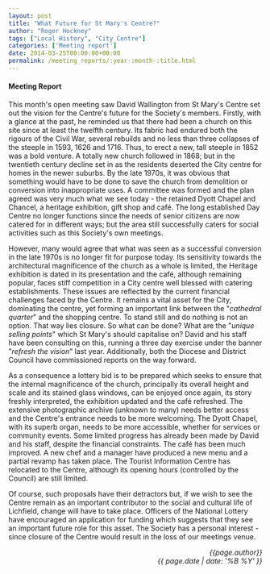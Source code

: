 ```yaml
---
layout: post
title: "What Future for St Mary's Centre?"
author: "Roger Hockney"
tags: ["Local History", "City Centre"]
categories: ['Meeting report']
date: 2014-03-25T00:00:00+00:00
permalink: /meeting_reports/:year-:month-:title.html
---
```

#### Meeting Report ####

This month's open meeting saw David Wallington from St Mary's Centre set out the vision for the Centre's future for the Society's members. Firstly, with a glance at the past, he reminded us that there had been a church on this site since at least the twelfth century. Its fabric had endured both the rigours of the Civil War, several rebuilds and no less than three collapses of the steeple in 1593, 1626 and 1716. Thus, to erect a new, tall steeple in 1852 was a bold venture. A totally new church followed in 1868; but in the twentieth century decline set in as the residents deserted the City centre for homes in the newer suburbs. By the late 1970s, it was obvious that something would have to be done to save the church from demolition or conversion into inappropriate uses. A committee was formed and the plan agreed was very much what we see today - the retained Dyott Chapel and Chancel, a heritage exhibition, gift shop and caf&eacute;. The long established Day Centre no longer functions since the needs of senior citizens are now catered for in different ways; but the area still successfully caters for social activities such as this Society's own meetings. 

However, many would agree that what was seen as a successful conversion in the late 1970s is no longer fit for purpose today. Its sensitivity towards the architectural magnificence of the church as a whole is limited, the Heritage exhibition is dated in its presentation and the caf&eacute;, although remaining popular, faces stiff competition in a City centre well blessed with catering establishments. These issues are reflected by the current financial challenges faced by the Centre. It remains a vital asset for the City, dominating the centre, yet forming an important link between the "*cathedral quarter*" and the shopping centre. To stand still and do nothing is not an option. That way lies closure. So what can be done? What are the "*unique selling points*" which St Mary's should capitalise on? David and his staff have been consulting on this, running a three day exercise under the banner "*refresh the vision*" last year. Additionally, both the Diocese and District Council have commissioned reports on the way forward. 

As a consequence a lottery bid is to be prepared which seeks to ensure that the internal magnificence of the church, principally its overall height and scale and its stained glass windows, can be enjoyed once again, its story freshly interpreted, the exhibition updated and the caf&eacute; refreshed. The extensive photographic archive (unknown to many) needs better access and the Centre's entrance needs to be more welcoming. The Dyott Chapel, with its superb organ, needs to be more accessible, whether for services or community events. Some limited progress has already been made by David and his staff, despite the financial constraints. The caf&eacute; has been much improved. A new chef and a manager have produced a new menu and a partial revamp has taken place. The Tourist Information Centre has relocated to the Centre, although its opening hours (controlled by the Council) are still limited. 

Of course, such proposals have their detractors but, if we wish to see the Centre remain as an important contributor to the social and cultural life of Lichfield, change will have to take place. Officers of the National Lottery have encouraged an application for funding which suggests that they see an important future role for this asset. The Society has a personal interest - since closure of the Centre would result in the loss of our meetings venue. 



<p align="right"><i> {{page.author}} <br> {{ page.date | date: '%B %Y' }} </i></p>
